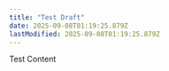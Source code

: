 ```yaml
---
title: "Test Draft"
date: 2025-09-08T01:19:25.879Z
lastModified: 2025-09-08T01:19:25.879Z
---
```


Test Content
